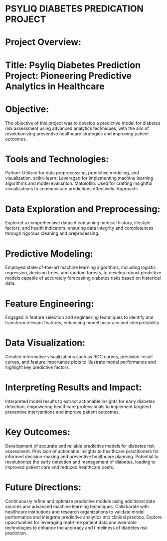 # PSYLIQ DIABETES PREDICATION PROJECT
# Project Overview:
# Title: Psyliq Diabetes Prediction Project: Pioneering Predictive Analytics in Healthcare
# Objective:
The objective of this project was to develop a predictive model for diabetes risk assessment using advanced analytics techniques, with the aim of revolutionizing preventive healthcare strategies and improving patient outcomes.

# Tools and Technologies:
Python: Utilized for data preprocessing, predictive modeling, and visualization.
scikit-learn: Leveraged for implementing machine learning algorithms and model evaluation.
Matplotlib: Used for crafting insightful visualizations to communicate predictions effectively.
Approach:
# Data Exploration and Preprocessing:

Explored a comprehensive dataset containing medical history, lifestyle factors, and health indicators, ensuring data integrity and completeness through rigorous cleaning and preprocessing.
# Predictive Modeling:

Employed state-of-the-art machine learning algorithms, including logistic regression, decision trees, and random forests, to develop robust predictive models capable of accurately forecasting diabetes risks based on historical data.
# Feature Engineering:

Engaged in feature selection and engineering techniques to identify and transform relevant features, enhancing model accuracy and interpretability.
# Data Visualization:

Created informative visualizations such as ROC curves, precision-recall curves, and feature importance plots to illustrate model performance and highlight key predictive factors.
# Interpreting Results and Impact:

Interpreted model results to extract actionable insights for early diabetes detection, empowering healthcare professionals to implement targeted preventive interventions and improve patient outcomes.
# Key Outcomes:
Development of accurate and reliable predictive models for diabetes risk assessment.
Provision of actionable insights to healthcare practitioners for informed decision-making and preventive healthcare planning.
Potential to revolutionize the early detection and management of diabetes, leading to improved patient care and reduced healthcare costs.
# Future Directions:
Continuously refine and optimize predictive models using additional data sources and advanced machine learning techniques.
Collaborate with healthcare institutions and research organizations to validate model performance and integrate predictive analytics into clinical practice.
Explore opportunities for leveraging real-time patient data and wearable technologies to enhance the accuracy and timeliness of diabetes risk prediction.
